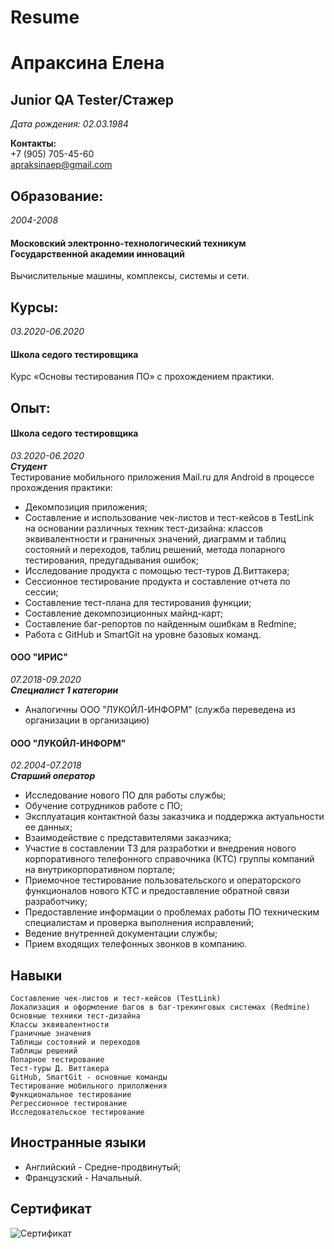 # Resume
# Апраксина Елена
## Junior QA Tester/Стажер
*Дата рождения: 02.03.1984*

**Контакты:**   
+7 (905) 705-45-60    
apraksinaep@gmail.com

## Образование:
*2004-2008*   
#### Московский электронно-технологический техникум Государственной академии инноваций   
Вычислительные машины, комплексы, системы и сети.

## Курсы:
*03.2020-06.2020*   
#### Школа седого тестировщика   
Курс «Основы тестирования ПО» с прохождением практики.

## Опыт:
#### Школа седого тестировщика
*03.2020-06.2020*   
***Студент***   
Тестирование мобильного приложения Mail.ru для Android в процессе прохождения практики:
- Декомпозиция приложения;
- Составление и использование чек-листов и тест-кейсов в TestLink на основании различных техник тест-дизайна:
классов эквивалентности и граничных значений, диаграмм и таблиц состояний и переходов, таблиц решений, метода попарного тестирования, предугадывания ошибок;
- Исследование продукта с помощью тест-туров Д.Виттакера;
- Сессионное тестирование продукта и составление отчета по сессии;
- Составление тест-плана для тестирования функции;
- Составление декомпозиционных майнд-карт;
- Составление баг-репортов по найденным ошибкам в Redmine;
- Работа с GitHub и SmartGit на уровне базовых команд.

#### ООО "ИРИС"
*07.2018-09.2020*   
***Специалист 1 категории***    
- Аналогичны ООО "ЛУКОЙЛ-ИНФОРМ" (служба переведена из организации в организацию)

#### ООО "ЛУКОЙЛ-ИНФОРМ"
*02.2004-07.2018*   
***Старший оператор***
- Исследование нового ПО для работы службы;
- Обучение сотрудников работе с ПО;
- Эксплуатация контактной базы заказчика и поддержка актуальности ее данных;
- Взаимодействие с представителями заказчика;
- Участие в составлении ТЗ для разработки и внедрения нового корпоративного телефонного справочника (КТС) группы компаний на внутрикорпоративном портале;
- Приемочное тестирование пользовательского и операторского функционалов нового КТС и предоставление обратной связи разработчику;
- Предоставление информации о проблемах работы ПО техническим специалистам и проверка выполнения исправлений;
- Ведение внутренней документации службы;
- Прием входящих телефонных звонков в компанию.

## Навыки
```Составление чек-листов и тест-кейсов (TestLink)```   
```Локализация и оформление багов в баг-трекинговых системах (Redmine)```   
```Основные техники тест-дизайна```   
```Классы эквивалентности```    
```Граничные значения```    
```Таблицы состояний и переходов```   
```Таблицы решений```   
```Попарное тестирование```   
```Тест-туры Д. Виттакера```    
```GitHub, SmartGit - основные команды```   
```Тестирование мобильного прилолжения```   
```Функциональное тестирование```   
```Регрессионное тестирование```    
```Исследовательское тестирование```

## Иностранные языки
- Английский - Средне-продвинутый;
- Французский - Начальный.

## Сертификат
![Сертификат](https://it-online-school.ru/wp-content/uploads/2020/06/6-Апраксина-Елена.png)
